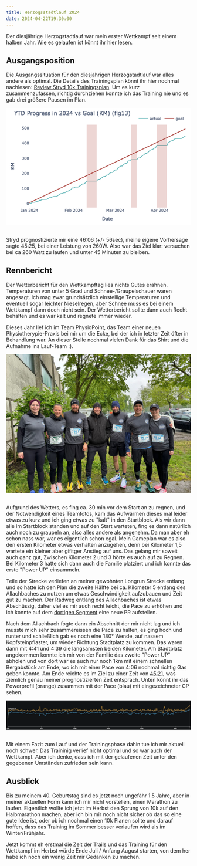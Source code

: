```yaml
---
title: Herzogsstadtlauf 2024
date: 2024-04-22T19:30:00
---
```


Der diesjährige Herzogstadtlauf war mein erster Wettkampf seit einem halben Jahr. Wie es gelaufen ist könnt ihr hier lesen.

## Ausgangsposition

Die Ausgangssituation für den diesjährigen Herzogstadtlauf war alles andere als optimal. Die Details des Trainingsplan könnt ihr hier nochmal nachlesen: [Review Stryd 10k Trainingsplan](/posts/2024/2024-04-08-Stryd-10k-review/). Um es kurz zusammenzufassen, richtig durchziehen konnte ich das Training nie und es gab drei größere Pausen im Plan.

[<img src='/assets/images/2024/Herzogstadtlauf_Training.png' class='w-4/5' align='center' />](/assets/images/2024/Herzogstadtlauf_Training.png)<br><br>

Stryd prognostizierte mir eine 46:06 (+/- 56sec), meine eigene Vorhersage sagte 45:25, bei einer Leistung von 260W. Also war das Ziel klar: versuchen bei ca 260 Watt zu laufen und unter 45 Minuten zu bleiben.

## Rennbericht

Der Wetterbericht für den Wettkampftag lies nichts Gutes erahnen. Temperaturen von unter 5 Grad und Schnee-/Graupelschauer waren angesagt. Ich mag zwar grundsätzlich einstellige Temperaturen und eventuell sogar leichter Nieselregen, aber Schnee muss es bei einem Wettkampf dann doch nicht sein. Der Wetterbericht sollte dann auch Recht behalten und es war kalt und regnete immer wieder.

Dieses Jahr lief ich im Team PhysioPoint, das Team einer neuen Physiotherypie-Praxis bei mir um die Ecke, bei der ich in letzter Zeit öfter in Behandlung war. An dieser Stelle nochmal vielen Dank für das Shirt und die Aufnahme ins Lauf-Team :).

[<img src='/assets/images/2024/Physio_Point_Team.jpg' class='w-4/5' align='center' />](/assets/images/2024/Physio_Point_Team.jpg)<br><br>

Aufgrund des Wetters, es fing ca. 30 min vor dem Start an zu regnen, und der Notwendigkeit eines Teamfotos, kam das Aufwärmen dieses mal leider etwas zu kurz und ich ging etwas zu "kalt" in den Startblock. Als wir dann alle im Startblock standen und auf den Start warteten, fing es dann natürlich auch noch zu graupeln an, also alles andere als angenehm. Da man aber eh schon nass war, war es eigentlich schon egal. Mein Gameplan war es also den ersten Kilometer etwas verhalten anzugehen, denn bei Kilometer 1,5 wartete ein kleiner aber gifitger Anstieg auf uns. Das gelang mir soweit auch ganz gut, Zwischen Kilometer 2 und 3 hörte es auch auf zu Regnen. Bei Kilometer 3 hatte sich dann auch die Familie platziert und ich konnte das erste "Power UP" einsammeln.

Teile der Strecke verliefen an meiner gewohnten Longrun Strecke entlang und so hatte ich den Plan die zweite Hälfte bei ca. Kilometer 5 entlang des Allachbaches zu nutzen um etwas Geschwindigkeit aufzubauen und Zeit gut zu machen. Der Radweg entlang des Allachbaches ist etwas Abschüssig, daher viel es mir auch recht leicht, die Pace zu erhöhen und ich konnte auf dem <a href='https://www.strava.com/segments/25508939' class='external' target='_blank' rel='noopener'>dortigen Segment</a> eine neue PR aufstellen.

Nach dem Allachbach fogte dann ein Abschnitt der mir nicht lag und ich musste mich sehr zusammereissen die Pace zu halten, es ging hoch und runter und schließlich gab es noch eine 180° Wende, auf nassem Kopfsteinpflaster, um wieder Richtung Stadtplatz zu kommen. Das waren dann mit 4:41 und 4:39 die langsamsten beiden Kilometer. Am Stadtplatz angekommen konnte ich mir von der Familie das zweite "Power UP" abholen und von dort war es auch nur noch 1km mit einem schnellen Bergabstück am Ende, wo ich mit einer Pace von 4:06 nochmal richtig Gas geben konnte. Am Ende reichte es im Ziel zu einer Zeit von [45:21](https://www.strava.com/activities/11229534538/overview), was ziemlich genau meiner prognostizierten Zeit entsprach. Unten könnt ihr das Powerprofil (orange) zusammen mit der Pace (blau) mit eingezeichneter CP sehen.

[<img src='/assets/images/2024/Leistungsprofil.png' class='w-5/5' align='center' />](/assets/images/2024/Leistungsprofil.png)<br><br>

Mit einem Fazit zum Lauf und der Trainingsphase dahin tue ich mir aktuell noch schwer. Das Traininig verlief nicht optimal und so war auch der Wettkampf. Aber ich denke, dass ich mit der gelaufenen Zeit unter den gegebenen Umständen zufrieden sein kann.

## Ausblick

Bis zu meinem 40. Geburtstag sind es jetzt noch ungefähr 1.5 Jahre, aber in meiner aktuellen Form kann ich mir nicht vorstellen, einen Marathon zu laufen. Eigentlich wollte ich jetzt im Herbst den Sprung von 10k auf den Halbmarathon machen, aber ich bin mir noch nicht sicher ob das so eine gute Idee ist, oder ob ich nochmal einen 10k Planen sollte und darauf hoffen, dass das Training im Sommer besser verlaufen wird als im Winter/Frühjahr.

Jetzt kommt eh erstmal die Zeit der Trails und das Training für den Wettkampf im Herbst würde Ende Juli / Anfang August starten, von dem her habe ich noch ein wenig Zeit mir Gedanken zu machen.

<br><br>
